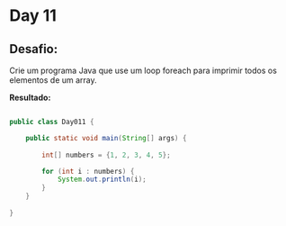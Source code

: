 # Day 11

## Desafio:

Crie um programa Java que use um loop foreach para imprimir todos os elementos de um array.

**Resultado:**

```java

public class Day011 {

    public static void main(String[] args) {
        
        int[] numbers = {1, 2, 3, 4, 5};

        for (int i : numbers) {
            System.out.println(i);
        }
    }
    
}

